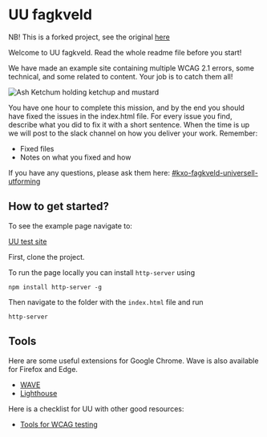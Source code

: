 # UU fagkveld

NB! This is a forked project, see the original [here](https://github.com/draape/uu-fagkveld)

Welcome to UU fagkveld. Read the whole readme file before you start!

We have made an example site containing multiple WCAG 2.1 errors, some technical, and some related to content. Your job is to catch them all!

![Ash Ketchum holding ketchup and mustard](https://encrypted-tbn0.gstatic.com/images?q=tbn:ANd9GcQvIS3IgIES_tm8HQAc2mzhRtqGXaWyGIfrNzEL0WSXEYleh6984YoitJP9GitUf3BbbhU&usqp=CAU)

You have one hour to complete this mission, and by the end you should have fixed the issues in the index.html file. For every issue you find, describe what you did to fix it with a short sentence.
When the time is up we will post to the slack channel on how you deliver your work. Remember:

- Fixed files
- Notes on what you fixed and how

If you have any questions, please ask them here: [#kxo-fagkveld-universell-utforming](slack://channel?team=T11FM77H8&id=C03ERGYAMGR)

## How to get started?

To see the example page navigate to:

[UU test site](https://ojself.github.io/uu-fagkveld)

First, clone the project.

To run the page locally you can install `http-server` using

```
npm install http-server -g
```

Then navigate to the folder with the `index.html` file and run

```
http-server
```

## Tools

Here are some useful extensions for Google Chrome. Wave is also available for Firefox and Edge.

- [WAVE](https://wave.webaim.org/extension/)
- [Lighthouse](https://chrome.google.com/webstore/detail/lighthouse/blipmdconlkpinefehnmjammfjpmpbjk)

Here is a checklist for UU with other good resources:

- [Tools for WCAG testing](https://knowit.sharepoint.com/:w:/s/PerformanceogSEO-KXO/ESTcPcuFzCVIjl2jaHjqN6gBDC7yW1LYjeQd-s7WNW__mw?e=PuOfOI)
